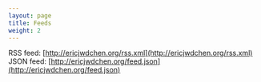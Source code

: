```yaml
---
layout: page
title: Feeds
weight: 2
---
```


RSS feed: [http://ericjwdchen.org/rss.xml](http://ericjwdchen.org/rss.xml)
JSON feed: [http://ericjwdchen.org/feed.json](http://ericjwdchen.org/feed.json)
